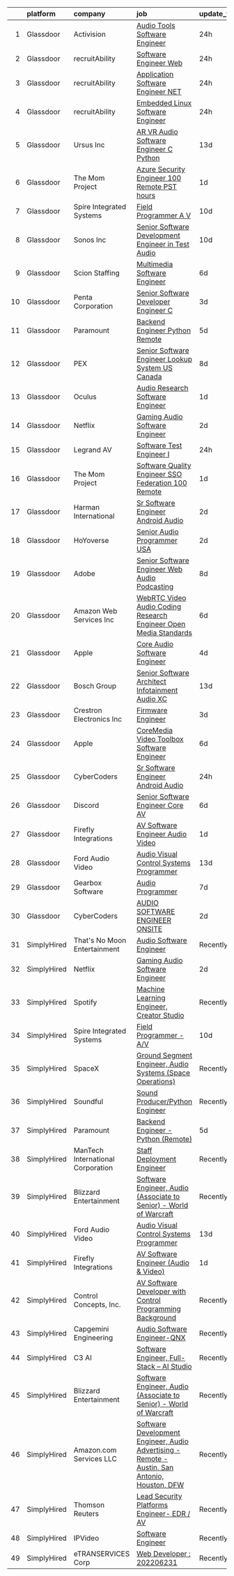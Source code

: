 

|    | platform    | company                           | job                                                                                                                                                                                                                                                                                                                                                                                                                                                                                                                                                                                                                                                                                                                                                                                                                                                                                                                                                                                                                                                                                                                                                                                                                                                                                                                                                                                                                                                                       | update_time   | location                       |
|---:|:------------|:----------------------------------|:--------------------------------------------------------------------------------------------------------------------------------------------------------------------------------------------------------------------------------------------------------------------------------------------------------------------------------------------------------------------------------------------------------------------------------------------------------------------------------------------------------------------------------------------------------------------------------------------------------------------------------------------------------------------------------------------------------------------------------------------------------------------------------------------------------------------------------------------------------------------------------------------------------------------------------------------------------------------------------------------------------------------------------------------------------------------------------------------------------------------------------------------------------------------------------------------------------------------------------------------------------------------------------------------------------------------------------------------------------------------------------------------------------------------------------------------------------------------------|:--------------|:-------------------------------|
|  1 | Glassdoor   | Activision                        | [Audio Tools Software Engineer](https://www.glassdoor.com/partner/jobListing.htm?pos=124&ao=1136043&s=58&guid=0000018224b191cd9fd3b5b468d2dbda&src=GD_JOB_AD&t=SR&vt=w&cs=1_7597fa50&cb=1658472993579&jobListingId=1008019692510&jrtk=3-0-1g8ib34gpkugr801-1g8ib34h9jiji800-a1f57cf7bca991d9-)                                                                                                                                                                                                                                                                                                                                                                                                                                                                                                                                                                                                                                                                                                                                                                                                                                                                                                                                                                                                                                                                                                                                                                            | 24h           | Woodland Hills, CA             |
|  2 | Glassdoor   | recruitAbility                    | [Software Engineer  Web](https://www.glassdoor.com/partner/jobListing.htm?pos=110&ao=1110586&s=58&guid=0000018224b191cd9fd3b5b468d2dbda&src=GD_JOB_AD&t=SR&vt=w&ea=1&cs=1_9442508f&cb=1658472993578&jobListingId=1008020435605&cpc=217C45A42544DB93&jrtk=3-0-1g8ib34gpkugr801-1g8ib34h9jiji800-10edf627a94d0978--6NYlbfkN0CGG9KWCDlpnNsyBDyIiP_Q0811kl3MMa1wmNp0I1WtkTaTZU1gJWaiKEGe9oYuZ3Awyd73M0p5kb8P3hsogPqSIs6Q9rqOBGSQP9VtQvwUWXQkWo-dw5aF62sTn8wTcwdEkG3DyYLs_PmXtcnptmI8W40_fApbBb3vksiYD4uPQajawHO9zVQtX0EDk2cCMpEIXzacAyxP1AHI4Emqwk6-5hEwewr5OjZoJxHy_c5seqn7mXyYebK6JuUI-q_uPW85PvVMF3IgazOlq7Sywb2r3xAmdWCj7VY10RPmobEaTjevqw7L09P2ZKISPk9PYm6xWSqnsooqfVapiR_AOD-Kbayx780CCO4eAjHvGT1iajD5mdyvf7aSVh61qs-HxDXYVVCmewYHxFIlZ7dBrfvHZPDYM4z0n-Ft2V09H7tRx8_7zNKOEvYnHAU8ewcMoTntjsv0ExU_clU10ZtZv943YA5YIB5Bj9fcLkF3EF7Tsd39qMGf6yhedTTi09XtCaPEu7DSxs4e1na-5wcBLYbt)                                                                                                                                                                                                                                                                                                                                                                                                                                                                                                                                                                                         | 24h           | Anaheim, CA                    |
|  3 | Glassdoor   | recruitAbility                    | [Application Software Engineer  NET](https://www.glassdoor.com/partner/jobListing.htm?pos=111&ao=1110586&s=58&guid=0000018224b191cd9fd3b5b468d2dbda&src=GD_JOB_AD&t=SR&vt=w&ea=1&cs=1_657916c2&cb=1658472993578&jobListingId=1008020435600&cpc=444700D72F2ECBCE&jrtk=3-0-1g8ib34gpkugr801-1g8ib34h9jiji800-c1eff0713d6f1688--6NYlbfkN0CGG9KWCDlpnNsyBDyIiP_Q0811kl3MMa1wmNp0I1WtkTaTZU1gJWaiKEGe9oYuZ3Awyd73M0p5kb9f7sfryK84srde9C4bh3lV69v9CbxSROArwVUmjlMbxgk-jdAIWIOtdMiE6i__Kvh52LiI-288kHIJR1jNFsFxi151KB4oocMqsAXQrz-DxWCKo24OK5lq1bc4tNWJQZ1f515Zzr5phN_pSGesaoJLUSSM5ozZOT9EVRJMSOnWjTTyxyanTdx8gwMhVlfIGC6LAUaMhLb7M5rGvfF5hCIHFvQ9hleD5YNiUUr0dJvXAr5pqhlPrWshxFqalDe3-XI9h6JCDWzFMHNKrSWRbjrOgfov7NIUCE_X5zu2icxVBl-lLDdh7Mw438X06Q_kTa8wkkq5SqFQqHalOl48V2T5pSgLwTTLPg1sX8kuCNOkL6FH_gDaWQ4_sOpKEqoipmrdk7-pujJEy7tnUEUNwrddY-nZN6tap3fEui3r5aBHJHXrHdM0hoKyunC76PlAlsJSPIDTPyGI)                                                                                                                                                                                                                                                                                                                                                                                                                                                                                                                                                                             | 24h           | Anaheim, CA                    |
|  4 | Glassdoor   | recruitAbility                    | [Embedded Linux Software Engineer](https://www.glassdoor.com/partner/jobListing.htm?pos=112&ao=1110586&s=58&guid=0000018224b191cd9fd3b5b468d2dbda&src=GD_JOB_AD&t=SR&vt=w&ea=1&cs=1_3cbca38f&cb=1658472993579&jobListingId=1008020435606&cpc=5EFBB0462F9C6B7A&jrtk=3-0-1g8ib34gpkugr801-1g8ib34h9jiji800-401bed348fe0ffda--6NYlbfkN0CGG9KWCDlpnNsyBDyIiP_Q0811kl3MMa1wmNp0I1WtkTaTZU1gJWaiKEGe9oYuZ3Awyd73M0p5kUBMxC4sYPn0k4aNvNF0GUrGIdat42RB4g8zHOblQZJu1zJjXWTGAnp7r02ZIXT_BRSOt450Rvn72cC0JWECigmWtHOc3_IL6Xdmy30yIybsyGdaK_n2ONkSaEDKRV5jO7v4HfHxTIrSkPGjKmfEza_iJkm3sZz1ZVkSuQn8mFqgpeWY8-Qo5KMN0vlk9kKULfR3k0NviXphvBOGsd8hFX084eBBN596yuwN3gzc8njyAEfec_icvSpjIDuaf53MD0mVEuGZ_zoZ0HpZpY2AvLKhQIkW6bjAMdsMRlqk2-qzFRCO8AW6Xmpw_WobQmbeur4Z5aQMxau7rUklKWv8GDgFgVrl3xuxVYid00MVv7Bonvs3nlY327C7YiwVu4_6Bi5jN1Mmjp6ukB1Ag32IThfs7wlZZG0aojqRUm-hEnUKvE0cCoxNQmrFn-BZrvV_pTckqqqgjCZl)                                                                                                                                                                                                                                                                                                                                                                                                                                                                                                                                                                               | 24h           | Anaheim, CA                    |
|  5 | Glassdoor   | Ursus  Inc                        | [AR VR Audio Software Engineer   C   Python](https://www.glassdoor.com/partner/jobListing.htm?pos=106&ao=1110586&s=58&guid=0000018224b191cd9fd3b5b468d2dbda&src=GD_JOB_AD&t=SR&vt=w&ea=1&cs=1_e3a9dd61&cb=1658472993578&jobListingId=1007993377891&cpc=4F748F1840550ABC&jrtk=3-0-1g8ib34gpkugr801-1g8ib34h9jiji800-aa3ce2fb02d8ce81--6NYlbfkN0CT8vBT9H5mqECx2dfLV_FONLPDKpIRssxVwtj05Tmm4rA5I0VNOPdM1oYsK66ov5oIrm6uNt0XDvpl2KYEwQICSaD5MLEKBZUJ16SpRSONk4KxDzLgWuNHc-mKZGUkO1IWuKva4frPteSuou09hRerYEP3Zpi81Lc8E9fKSHP7VIDxORxefithbZH9PCMwkDukGkVZREcWMM9hVPJ9fODmdt4RfzPiA7lnwPGjRh2I_k9VvPcZ9j8QIULubvdA6fo_5Nl_hcuOiz1TaPpLI9OQl0YoX_Ue4t-U8z3hCVWY2NboO7bSiJ273qSPoPBwZUJmjPPUGWEHR0nT0T575uWdTPPA7ZjrbbSxGbqVGjyCk1UhyvZhBi-l_V56YZSPh1fZG45zXJbY7DgqN2M7wRciRJWpi53Ck_8btodY9ZcvlXGH7Q_OCQQBwJhZBfpPhnSXGF9VLTinmqh36fa3vohhcIbOlHJ1HtCowJ9lowE06j7zeW1sCmfcp5Tr6OolOZrmXg20Jy-DtdcEliyMOSleHP2cpKJkBgMgRBmjkSv4chr07wqt-C-7QpDRbSeovU3AANfXt_34v3FS4OYI1rNZ-k9LD4mZZy7MUx9DEVWhNc1nH6HtdUQGF6hobG6rwVyVXbZIMgOAL3HPt_cA1FbVYotPgnwwU_0uu2wBYQjKqcvjQ44HZRdI_RhoCcvq6hJ75kRfoUGYFIIa800jjOriJ7Xq052hIcPq-g-x0wze4RxEq-AM3dl8RMohH3wrD78reqAtDhnNFHgoeTLcPPGp_zvu5Tz40o6IVov8IES2km09RdzMFlIU0rMf7jFkeqkmyOQQDlVGDtucn46ek9HmgYWCi0cd9P3PIoovjRVkdUU6RFDC9BIaqwAAxFgMMIrSnj2jsNp8jSHXsW4D4uQxedpRItOvrd3bkwMBS2Icd_yykwLrGmomR4ediQRZn5qRYnoEcIvGY-Y9ib6ArjrrRGPkqaAL6AfVTtK0uFg4U5Zk1TkW_R3J30aWL4JcCuM%3D)                                                       | 13d           | Redmond, WA                    |
|  6 | Glassdoor   | The Mom Project                   | [Azure Security Engineer  100  Remote  PST hours ](https://www.glassdoor.com/partner/jobListing.htm?pos=107&ao=1110586&s=58&guid=0000018224b191cd9fd3b5b468d2dbda&src=GD_JOB_AD&t=SR&vt=w&cs=1_0ddff710&cb=1658472993577&jobListingId=1008018551550&cpc=7F6F94E2229B3AB5&jrtk=3-0-1g8ib34gpkugr801-1g8ib34h9jiji800-dc1b835558c53ab4--6NYlbfkN0BDp_epf89aHDQhKpPegNJQ_ldQpEFZQsM9OcONMGxWx6pU56EKHF58QjVdAUvn2gWVmvAd_inPnavJ0bVsH-kOUhtfeaiiWnfEkkNGQnNDedJUM2yoGCcoy_fT76vHmBA4pusH6HeHidQSpJPEvFPERgE8T-oEVjc-JVNiEzXXG7cjIqstu1zSY68PunLaErYvkR5ZEc5YzdD8IAy8lwajSUUsMQz5aHhFb2Gapg0qz940I9fUMn4-sQyj1U988KEGUXXZwjUAOUfDPV26mLAIi6vXsqo998vsg0H_LHkFl9WtZfPlYU2-SXJeQHjkEKHiMOfzwtbsSTmgQ2R5MV5C_sA9y28TWMh2StSxW3y42OkL7Oob3GWqBnK8N3Gnxh_rgN4SH81Ek1DU5lr-ISxrLHkLhDqWI5O14U9OPBBIDRZxQspw8heCvbTKnbI88telPVdJp8cyYRjCEFVp2cl2xTAnaDzTBLev0d_LEU4U9njRo7-tKlAofhp92ORxPxf1gTrJ_ao7KLgfDQPSJb95ZXlwWDHmeM2anwtW0WPHeBzsHTMq8278DjYNnVDB578WWHuSpBoHAg%3D%3D)                                                                                                                                                                                                                                                                                                                                                                                                                                                                                                        | 1d            | Remote                         |
|  7 | Glassdoor   | Spire Integrated Systems          | [Field Programmer   A V](https://www.glassdoor.com/partner/jobListing.htm?pos=103&ao=1110586&s=58&guid=0000018224b191cd9fd3b5b468d2dbda&src=GD_JOB_AD&t=SR&vt=w&ea=1&cs=1_61430c31&cb=1658472993577&jobListingId=1007997639031&cpc=EA19F5B90D514204&jrtk=3-0-1g8ib34gpkugr801-1g8ib34h9jiji800-2397039f547f99e3--6NYlbfkN0CH4aig5Ztd-45FrZS1-WrZIx-owN4hI8D535o7deO_foMxi14zJY8Dl-iXBCi5-CM3w5g23qmJ-ktnjVnjuJBzx-cKeSf6eZw6woDE2hx1_Mnp2EQThVDPCgzoriW_Y-7NSX1ENEAuKAC6sQfhAm68rLxz6MK62uRJ3e5-n5roEiDcmNLtAaNDOdVKuc-mHKrgayRqJ4XGao8yiLE6wNarCJtfhghyLXHYfPKM41CxYBhZkmFbAd9g2gemcvtmwSBk2FhS1xpor1RElBU-Vc0uuAG0KjTQEHia9hRR7V0MdHwjlAZSiTxh6qeVDFDOEZdVsXJ7YydfnI6jZC3A6DFi4OmcgoQbohoYFNBxfNMRcUzQwpRQkunLd1KtTRJLrsnob0WffEmNd-XlUW8jX4qZYwLXVRr1lIyOWTvaWBYdtQmlFI_8QeVoJrUQu4rRC62_ATgvBiRK9Titgo105gqgVJ6-J7ylZUGycjzM__LA12qJ5tdkiyYFH3sluelMoo8%3D)                                                                                                                                                                                                                                                                                                                                                                                                                                                                                                                                                                                                           | 10d           | Troy, MI                       |
|  8 | Glassdoor   | Sonos  Inc                        | [Senior Software Development Engineer in Test  Audio](https://www.glassdoor.com/partner/jobListing.htm?pos=121&ao=1136043&s=58&guid=0000018224b191cd9fd3b5b468d2dbda&src=GD_JOB_AD&t=SR&vt=w&cs=1_2783dc1e&cb=1658472993579&jobListingId=1007998832395&jrtk=3-0-1g8ib34gpkugr801-1g8ib34h9jiji800-caf06fc64295be09-)                                                                                                                                                                                                                                                                                                                                                                                                                                                                                                                                                                                                                                                                                                                                                                                                                                                                                                                                                                                                                                                                                                                                                      | 10d           | Boston, MA                     |
|  9 | Glassdoor   | Scion Staffing                    | [Multimedia Software Engineer](https://www.glassdoor.com/partner/jobListing.htm?pos=104&ao=1110586&s=58&guid=0000018224b191cd9fd3b5b468d2dbda&src=GD_JOB_AD&t=SR&vt=w&ea=1&cs=1_3990db7c&cb=1658472993577&jobListingId=1008008577735&cpc=DE56C24FF6DEC286&jrtk=3-0-1g8ib34gpkugr801-1g8ib34h9jiji800-86843f5f6ef372c1--6NYlbfkN0AxNjU9wWOnkzYrjpAN9mGGJnqCtvXlnsxswceXA4p8arctmlbenC8IxdF6uPF1Mr83u4JysOfJ9jXAqcnIyixLc8sR0avTryqxqhsjIuS_un4kaGkiHc7oTRCi6_p0ngKXsuD1TtQf061AssfLmW1cSOet3uXlgmtmcBNsC50wWFHvEK6xQpPKDZqehYl8gM1Y3ECtOuT8dMctA46QxguIoSWVDm6N34xFfOnwZvo8IDm2DbTjNoG2vc6IK5IWKNKrZFftYsqVnYsrhKh8tJcF_fkARAVie-MXntep8jaq4C6_Ddt5ZdcEhAn8k2lTpyibT-fNma6wcKGU2o74N3UOfo11Glg1nRzYMHM4jl3ZiWK5YcXkxl_z4ajgJ_-oKlrgajAQNQtyKO_ajlCVmBag6J-niYPmPAtOHQtRWJPUyfVwrHdCtIqch-8DlEGPqzlIUF8M8zoorGY0WXKu0L_e2nJngm1_LItmPx4wwu7EveYhp84wFecugS2lpIRjfkrM7VdnxuSDWtdNLv60oYE4)                                                                                                                                                                                                                                                                                                                                                                                                                                                                                                                                                                                   | 6d            | Redmond, WA                    |
| 10 | Glassdoor   | Penta Corporation                 | [Senior Software Developer   Engineer   C  ](https://www.glassdoor.com/partner/jobListing.htm?pos=118&ao=1136043&s=58&guid=0000018224b191cd9fd3b5b468d2dbda&src=GD_JOB_AD&t=SR&vt=w&ea=1&cs=1_12b1c530&cb=1658472993579&jobListingId=1008012139422&jrtk=3-0-1g8ib34gpkugr801-1g8ib34h9jiji800-d2b6598b37c4349b-)                                                                                                                                                                                                                                                                                                                                                                                                                                                                                                                                                                                                                                                                                                                                                                                                                                                                                                                                                                                                                                                                                                                                                          | 3d            | New Orleans, LA                |
| 11 | Glassdoor   | Paramount                         | [Backend Engineer   Python  Remote ](https://www.glassdoor.com/partner/jobListing.htm?pos=120&ao=1136043&s=58&guid=0000018224b191cd9fd3b5b468d2dbda&src=GD_JOB_AD&t=SR&vt=w&cs=1_a11cf0bd&cb=1658472993579&jobListingId=1008009866952&jrtk=3-0-1g8ib34gpkugr801-1g8ib34h9jiji800-bc754100c4c9abf7-)                                                                                                                                                                                                                                                                                                                                                                                                                                                                                                                                                                                                                                                                                                                                                                                                                                                                                                                                                                                                                                                                                                                                                                       | 5d            | New York, NY                   |
| 12 | Glassdoor   | PEX                               | [Senior Software Engineer   Lookup System  US  Canada ](https://www.glassdoor.com/partner/jobListing.htm?pos=117&ao=1136043&s=58&guid=0000018224b191cd9fd3b5b468d2dbda&src=GD_JOB_AD&t=SR&vt=w&cs=1_ece2d47e&cb=1658472993579&jobListingId=1008002579764&jrtk=3-0-1g8ib34gpkugr801-1g8ib34h9jiji800-c509ac628109f22c-)                                                                                                                                                                                                                                                                                                                                                                                                                                                                                                                                                                                                                                                                                                                                                                                                                                                                                                                                                                                                                                                                                                                                                    | 8d            | Remote                         |
| 13 | Glassdoor   | Oculus                            | [Audio Research Software Engineer](https://www.glassdoor.com/partner/jobListing.htm?pos=119&ao=1136043&s=58&guid=0000018224b191cd9fd3b5b468d2dbda&src=GD_JOB_AD&t=SR&vt=w&cs=1_e05038b9&cb=1658472993579&jobListingId=1008017393220&jrtk=3-0-1g8ib34gpkugr801-1g8ib34h9jiji800-6725b1efade4b900-)                                                                                                                                                                                                                                                                                                                                                                                                                                                                                                                                                                                                                                                                                                                                                                                                                                                                                                                                                                                                                                                                                                                                                                         | 1d            | Seattle, WA                    |
| 14 | Glassdoor   | Netflix                           | [Gaming Audio Software Engineer](https://www.glassdoor.com/partner/jobListing.htm?pos=116&ao=1136043&s=58&guid=0000018224b191cd9fd3b5b468d2dbda&src=GD_JOB_AD&t=SR&vt=w&cs=1_daeb26e0&cb=1658472993579&jobListingId=1008015997451&jrtk=3-0-1g8ib34gpkugr801-1g8ib34h9jiji800-f56fa1ba437b8b5b-)                                                                                                                                                                                                                                                                                                                                                                                                                                                                                                                                                                                                                                                                                                                                                                                                                                                                                                                                                                                                                                                                                                                                                                           | 2d            | Remote                         |
| 15 | Glassdoor   | Legrand AV                        | [Software Test Engineer I](https://www.glassdoor.com/partner/jobListing.htm?pos=126&ao=1136043&s=58&guid=0000018224b191cd9fd3b5b468d2dbda&src=GD_JOB_AD&t=SR&vt=w&cs=1_714ea1a2&cb=1658472993579&jobListingId=1008020063938&jrtk=3-0-1g8ib34gpkugr801-1g8ib34h9jiji800-0d8343df0ec0aa3a-)                                                                                                                                                                                                                                                                                                                                                                                                                                                                                                                                                                                                                                                                                                                                                                                                                                                                                                                                                                                                                                                                                                                                                                                 | 24h           | United States                  |
| 16 | Glassdoor   | The Mom Project                   | [Software Quality Engineer   SSO Federation  100  Remote ](https://www.glassdoor.com/partner/jobListing.htm?pos=105&ao=1110586&s=58&guid=0000018224b191cd9fd3b5b468d2dbda&src=GD_JOB_AD&t=SR&vt=w&cs=1_851e3e79&cb=1658472993577&jobListingId=1008018551507&cpc=A65DF3A704A48F9B&jrtk=3-0-1g8ib34gpkugr801-1g8ib34h9jiji800-3e1a87dcc98443d2--6NYlbfkN0BDp_epf89aHDQhKpPegNJQ_ldQpEFZQsM9OcONMGxWx6pU56EKHF58QjVdAUvn2gWVmvAd_inPnR9euSddigS-rwhZy0h3k1uwNYB1ePWSzOShO60VWM08rFIE3U4lP4vnIxQ6nlFF69Y-VIcQZh3d3xw-DgyD_6ZfJMlInQX44cLSPcIBwGQpusW9O-DhVIqqy2bQiBgk34E93T7NmzZagMN8GS_oCDHUYsnSLYad3joxMqH69zMWtI_22rD1incGGiaMhnmAEZlq_bIlHHBBNUrKEcADsr-YS8xTWtJgYDsAWfIyZtd_bP00DTFR1F2P2eqBQLRsqOpcGuCr_0VR-GMoGwtDbOX7MrTf1IOHWOnsUFSkpV8dJ-yOSydWCOEdbIMCExSXvJI2Dht8k6m1MMF7B7H5CxaEXwsZYxO0ZZguoR7eL6iZ9VPZryFEpeDuw8NSnDF5tGi6q7TVLVe_f18b45ZXjCPYAGc0K10d1kiMklXD6PjGwA5a-G54OcZ0DWDl7unjXLny7OTF6OkS5sDbM4MQu1ZExT4AoKWuzPwV0YBQtr51cddSj2MVsQZzLoRhdprrdg%3D%3D)                                                                                                                                                                                                                                                                                                                                                                                                                                                                                                | 1d            | Remote                         |
| 17 | Glassdoor   | Harman International              | [Sr  Software Engineer  Android Audio ](https://www.glassdoor.com/partner/jobListing.htm?pos=129&ao=1136043&s=58&guid=0000018224b191cd9fd3b5b468d2dbda&src=GD_JOB_AD&t=SR&vt=w&cs=1_5215ee3f&cb=1658472993579&jobListingId=1008016013396&jrtk=3-0-1g8ib34gpkugr801-1g8ib34h9jiji800-180c0717cd7b2964-)                                                                                                                                                                                                                                                                                                                                                                                                                                                                                                                                                                                                                                                                                                                                                                                                                                                                                                                                                                                                                                                                                                                                                                    | 2d            | Novi, MI                       |
| 18 | Glassdoor   | HoYoverse                         | [Senior Audio Programmer  USA ](https://www.glassdoor.com/partner/jobListing.htm?pos=128&ao=1136043&s=58&guid=0000018224b191cd9fd3b5b468d2dbda&src=GD_JOB_AD&t=SR&vt=w&ea=1&cs=1_da77c3a0&cb=1658472993579&jobListingId=1008016127424&jrtk=3-0-1g8ib34gpkugr801-1g8ib34h9jiji800-99985eedadb6c43c-)                                                                                                                                                                                                                                                                                                                                                                                                                                                                                                                                                                                                                                                                                                                                                                                                                                                                                                                                                                                                                                                                                                                                                                       | 2d            | Los Angeles, CA                |
| 19 | Glassdoor   | Adobe                             | [Senior Software Engineer  Web   Audio   Podcasting ](https://www.glassdoor.com/partner/jobListing.htm?pos=125&ao=1136043&s=58&guid=0000018224b191cd9fd3b5b468d2dbda&src=GD_JOB_AD&t=SR&vt=w&cs=1_62dc45eb&cb=1658472993579&jobListingId=1008002518254&jrtk=3-0-1g8ib34gpkugr801-1g8ib34h9jiji800-64add86b6b132821-)                                                                                                                                                                                                                                                                                                                                                                                                                                                                                                                                                                                                                                                                                                                                                                                                                                                                                                                                                                                                                                                                                                                                                      | 8d            | New York, NY                   |
| 20 | Glassdoor   | Amazon Web Services  Inc          | [WebRTC   Video Audio Coding Research Engineer  Open Media Standards](https://www.glassdoor.com/partner/jobListing.htm?pos=130&ao=1136043&s=58&guid=0000018224b191cd9fd3b5b468d2dbda&src=GD_JOB_AD&t=SR&vt=w&cs=1_75075909&cb=1658472993579&jobListingId=1008008707219&jrtk=3-0-1g8ib34gpkugr801-1g8ib34h9jiji800-9c2a35bc84563ab9-)                                                                                                                                                                                                                                                                                                                                                                                                                                                                                                                                                                                                                                                                                                                                                                                                                                                                                                                                                                                                                                                                                                                                      | 6d            | East Palo Alto, CA             |
| 21 | Glassdoor   | Apple                             | [Core Audio Software Engineer](https://www.glassdoor.com/partner/jobListing.htm?pos=109&ao=1110586&s=58&guid=0000018224b191cd9fd3b5b468d2dbda&src=GD_JOB_AD&t=SR&vt=w&cs=1_9deabb27&cb=1658472993578&jobListingId=1008010117633&cpc=3BA4CE39D5B5DEF5&jrtk=3-0-1g8ib34gpkugr801-1g8ib34h9jiji800-ced040b886f772b0--6NYlbfkN0BvKrLyj5gPmtZO9T8euul8TCxuuKNOtzRJOomxnwSEodTz2Bc-sPZl29JElYHfcoSRKsq68AVNiDcyVnK-LGYxcX0LBFdzR0aUDa4ZGNmWzNY0pY1aoSXDuA4k22fhhx50WxVe1GGX0knDpSWmYrI8apzLOaDvcxRqhxcxlaAWaRmM3nZOr2tc29sHymACerpmoKuEOyVCO1iUmgPauyBNuxxMxnLFM363_1p0PVNJXZv1tEFZa3iIJU1TlGZicT4gkKIKCbBg9EJdlvqi3axU4mXhHXqiiiWCwaj7WpUXZgVH8XexGoThAcf6jFFFqzQCuD_FMflaUOc9FK7jZ6PMP8DVbfwNXdh5AAOdD2lPgqmGOGSPMsF7jlDXcLr3ZbX7IjxdctI2JQHns4ykCtbZtZgXev6L6Y44L25lnAdpf4mwRovrim_s9KmYM6vt_MUXtIORkUhXZPYi6FexxRSI10gzmaiex0fX33s6LoPqnsQ8x4P-JueCEG0kY_jbJoKfNFrr2lnBqwSGLs3Y-WKWGeS5CAoN8ZsdIj1fTzoyW6RYlSV6sTBYdm5Ztww58FXKvyCFn_eSSaVPLK5z_NOirVTTIQ0XPtogk3poexVWg1vur-2_KA1f_5A5ASv8KHjIOTsCm1fEtoyD8H-aqfJkJ2av45KXCzlPs73X3jadYlBhOhNPSICjBIe1W7MZDsCQUbbHsjE6UcojsSk9Lg1venn3L69fWwx8-6_W8XPQ0fSxbNIUu2-WmwI2aPzyxHUvtxIarxWFByGuScehjEyzfedmhoQLLLOdE4aqNuuy-UDsggUhz3vCH1TUW2zw1kir7hOoEFlbyWjzJFdBtbrXjQo8CatEgZiwi5GIoGBsvCfpkM6GuAjTcvd9hbZO_Kc9zsLGt4mWdDp2MRohYn_WtfvexXu6IlZSYvNVqeXA9MzJbAgD60aXMBxyDgh-cBWLYaQoX17DAA%3D%3D)                                                                                                                            | 4d            | Culver City, CA                |
| 22 | Glassdoor   | Bosch Group                       | [Senior Software Architect   Infotainment Audio   XC](https://www.glassdoor.com/partner/jobListing.htm?pos=115&ao=1110586&s=58&guid=0000018224b191cd9fd3b5b468d2dbda&src=GD_JOB_AD&t=SR&vt=w&cs=1_23741115&cb=1658472993578&jobListingId=1007993990765&cpc=2CAED5C921A5F994&jrtk=3-0-1g8ib34gpkugr801-1g8ib34h9jiji800-97c4a49673345f65--6NYlbfkN0C6GWNaujYxALY5cE2_tEHrxFJ_nxpjx3wh1ke1yD6QSF_gWAnu0BYVTdBq5zeqwu_8DmFWRnjnvDhdNu-cJxR5N4E-bjSweJk9l9eYPftDHB3hXsAqXT5jCLzUQFc5uuBbTNam9R7FrKuErp9LNIP5p5pBorowlr8Y7Tr0ILl5Q39Xqd6gCnAdG-b8DDORodcZ32vIoBo2q6qnWU0ms3Br70HlKcUDLfjWZmiqSXUJu-pvuALCmV7s68_3zmfAgj1hTX4vqo8W1Vswht_ixhyheCGOUruVAiXHq890ZdD_x05r_f57hkNCGozWYvQXGaIbsBaJRfZm1EGL_97x6nRfYEELtjrWzpUMrnYbmj079HOh2Mn0hu0inF3kiQZYV8EIqrJn-WA3NVZsFURpygPPq7n0e639AbciBpGRRy79i1e0ocwz7HqJmrJsNyIuDvS8WF3wimw114czcnxcUryX-5qPKhpFZRMLrZhsrhOKm_LgWSDMmfczGtdylSRRq4PEQETb8c48fqeKbl301lcg7Zc3QgrRGcraEELoG_drhh7ujDyDOxdq76CzNz9p-cL4Ms1TlhWv5F40l2ugSp0pxKvmUlJjcNkQZlJeCVPCxlnsWPljMQuVn2fYUAwEQs4iyfE4jrDTnPBcfK89zEXXJ6kq7MQAtbb96UBZzyfpe6O7N5FNg_CivnpVm_w8_odjKHOTTfE2pIvdVuJJV3JaoyjHEaaoguXaPhu4j_e2dSvAuPA8c5iAyTzWHcu9m22sEje8A_PdeZXpvVCWe5GKAEENUExai0W_O5z4OKawFypkecZ3632zxN6e7hhMrGufkCNCqK_DhNOFeTUgtO6OlEBRL4AGky3Y35pnYdZHIkiQLE_98V4iBmyPuorSxK8-6-JaJO74yTjwexXB8kjiGpVihCxtudy486GJOQrjiQJaWXnjVL_TEydRkCEb1GttJzZ-lXgB0O4fSa7fOOC3pIc144s8paoM7XX_kNIX8fpm2lJlYg29esd59M3nHg0UE-hZiR5L6iPsqwM0OmKzrIrfkuYc30PhPsAQm_Yq0PNeo8uHJFUx) | 13d           | Plymouth, MI                   |
| 23 | Glassdoor   | Crestron Electronics Inc          | [Firmware Engineer](https://www.glassdoor.com/partner/jobListing.htm?pos=127&ao=1136043&s=58&guid=0000018224b191cd9fd3b5b468d2dbda&src=GD_JOB_AD&t=SR&vt=w&cs=1_75ea3242&cb=1658472993579&jobListingId=1008013100826&jrtk=3-0-1g8ib34gpkugr801-1g8ib34h9jiji800-a7e468b43761b07b-)                                                                                                                                                                                                                                                                                                                                                                                                                                                                                                                                                                                                                                                                                                                                                                                                                                                                                                                                                                                                                                                                                                                                                                                        | 3d            | Rockleigh, NJ                  |
| 24 | Glassdoor   | Apple                             | [CoreMedia Video Toolbox Software Engineer](https://www.glassdoor.com/partner/jobListing.htm?pos=108&ao=1110586&s=58&guid=0000018224b191cd9fd3b5b468d2dbda&src=GD_JOB_AD&t=SR&vt=w&cs=1_381a4958&cb=1658472993577&jobListingId=1008009138645&cpc=C4A69CCDBB3B9599&jrtk=3-0-1g8ib34gpkugr801-1g8ib34h9jiji800-1f9cfe7e86b5b2a0--6NYlbfkN0BvKrLyj5gPmtZO9T8euul8TCxuuKNOtzRJOomxnwSEodTz2Bc-sPZlC5mDe-NOaJhD_Bkt0MftzV6HNkf3iH5C-gDV5Z6RmFNLmPBZAnWt4LqG2FsQJus6ufqmPnE6A0izbS0UuNxE5wCPoBM2bGBI9Kq0K8JSkf-6Pb_JmDENLmsoLiANHu70oqYeZmPBqP-Z5LuP2VzT21XTPQjSfIaX7VsNtOgNfllPNLYC_wyBOPKSntFxgrd1xIXXCDwHTI1hiCP8UoZsZtvcc7mp898JSujMmcHW0PnU4yzZzTRuckU4aCB33mW0kMh0TsaERChnqGnFwAO-UrKPJDux0k7x5ZpaxDmB7uTl0aUz9MNIdf_z3WH3J3wp61E82c5EWJJTVUdZXywRMrdypwNEfltU5X7jsnAmcxMTlJ3nfo1_5MU0mGtArqO7N34M8XVDoFFB_REOmI3h5XECUHhAR5YoFCNd2yayzkj170gZoUaE0FjB82ZeTUQY0gL-Mt9Nbpgf8SbUQ4NV15jK1hupMF1jW2VlOnPYf4o_kiwrFNmYbE9_HACcjdqHAOGyvvrW3iyrGG9KVLmgZySFf8v2JuMulMpk_AdhQKLOMgzYZNfDIqD2bo4T2F83C-91e2fY0MjKI-pEu1OnBsMr0tq0t-CbdXwVMHk10pNkrGABwC2WEbF0gYANe3Xfqq5Qd3SVxIIi_5l-7VHgm6KgG0toMhdIVVSHJC015sWwRZ4oiedb1ZxcC6H8601UMx5qZkoHC8DgUXnApJgybPM-9yn45AGHuga8OQqnM6jerC0Skb-gL1uGP3T7a87-gDWJylPMPKG1IfE7-SIgRgIhkNCxpf7npJU_FHiVGuKZ2irUY2wNcLuqzHWeQipN9Q74eOl31mof5mcQIDwQlnWuuhnYooTDsXi-sq_BlV9N-pmgb7KAL1lGy-W_UXY3ycZgMqHkGATI0Bq9TrJq3yzljp4ndNnKuccQXC3wLZU%3D)                                                                                             | 6d            | San Diego, CA                  |
| 25 | Glassdoor   | CyberCoders                       | [Sr  Software Engineer   Android Audio](https://www.glassdoor.com/partner/jobListing.htm?pos=114&ao=1110586&s=58&guid=0000018224b191cd9fd3b5b468d2dbda&src=GD_JOB_AD&t=SR&vt=w&ea=1&cs=1_62b5c4c8&cb=1658472993579&jobListingId=1008020841991&cpc=47CFDC01B3F81FAC&jrtk=3-0-1g8ib34gpkugr801-1g8ib34h9jiji800-1b9fbf3d2a596552--6NYlbfkN0CpFJQzrgRR8WqXWK1qKKEqALWJw739KlKqr2H-MSI4eoBlI4EFrmor2FYZMP3muM2vSDmKt-3o5sMor_8tmcBWPAuDmlVAyPgRLvTw_Q14t68KF1Mbsd9HzSp9NEaobDeQ6kIVyEU342HSpfexz1QI0_YeaxdxB4OXZssnde4yzL0MG8j0EncHFI0eEO6MjPfLYZuDJuJjt2pZKpGlyrKhZ5BCGJ5T3NMOfYqEC0O-e5fQU_qyDOSOMhmAZ48wCbQKRyfR8ne8acQADnmL5J7mbZC5geaqvywaEjtHKkv2YnLjav9EvCFDK1AcbDslQO8HbwShyXqEcKbD_wKICoaMSlRWer99GZuUdDJDDu-wwrvAFv9Gw2XfxFIDBdPOHxCx535vgQEC2CD_DVHZrTQ5mfVrWF2gFoHGu0qVL4gn8A311euNqy6TCpq3gb8AlwiPrYgnf9lvLDVO8lKSS3BDFOm-LRVfDVteVwAKV96hf4da8rM5Uur4WTdNdRV696jbm8vSh6_V0jaBG70TRMk7tes5oVboXPfzgooKqy_Cw1kkq_UWmkh_BeocxQDZO8QWDDjq_E-T9VxAW9Sy-JJ_rICKfr8oqdwBdRXbRiYmGakkbQrpLNe9dk4DoQWtIAaCrnMJDBseLHNAHi8AAxyB5p9Z0wf2nsgzEgQ01j8mZFLOT77thJdZPvK6sgUorjOQt6aGT7IfRWIGdIccQPYtrZoeBXr_pDFvNliIYoHyYlWokh1yTBTmWYPLWcNol1oiuceF_-ffBzjE8YDPQDnBUbjddcDlq-10myycIGFG1c1eAg1s3gisKHZsPEQFz4w-4Tm1WfyECusGyp-5NlKeDCTwW1jlYuP9TPQfuvmnd5W2qwjfOTVknBFyir1bV1CiQ3AP5D6tyoUQ3F6GWzQoKaaBFBm_ikl4_pHtcxrvYlfWSVvAu-SoCfRoIh4AW8SrEgzmCo38KNFSZ6m4K-5mde_NlJtGn7yyk4-eg5rSL7pYpDhTxjdO)                                                                          | 24h           | Encinitas, CA                  |
| 26 | Glassdoor   | Discord                           | [Senior Software Engineer  Core AV](https://www.glassdoor.com/partner/jobListing.htm?pos=123&ao=1136043&s=58&guid=0000018224b191cd9fd3b5b468d2dbda&src=GD_JOB_AD&t=SR&vt=w&cs=1_7991cb18&cb=1658472993579&jobListingId=1008008919964&jrtk=3-0-1g8ib34gpkugr801-1g8ib34h9jiji800-6663af86e7a690b2-)                                                                                                                                                                                                                                                                                                                                                                                                                                                                                                                                                                                                                                                                                                                                                                                                                                                                                                                                                                                                                                                                                                                                                                        | 6d            | San Francisco, CA              |
| 27 | Glassdoor   | Firefly Integrations              | [AV Software Engineer  Audio   Video ](https://www.glassdoor.com/partner/jobListing.htm?pos=101&ao=1110586&s=58&guid=0000018224b191cd9fd3b5b468d2dbda&src=GD_JOB_AD&t=SR&vt=w&ea=1&cs=1_04850551&cb=1658472993577&jobListingId=1008016810687&cpc=1FF74F442D7FC309&jrtk=3-0-1g8ib34gpkugr801-1g8ib34h9jiji800-ede825354504ebea--6NYlbfkN0CJTHzbIAHSyXxiHmYK_TnQchCbzo3OrK2GLYjXk8bP1_eUBT7URC43d18oEHegYHL6LbXjiln6EQQhTRWsdOCMxpTXOOIJd-ft-zYjyaBTKfiqz6OafoxtmKDMYFh1B38HLHoVwoYXE1SZXhsSytJsWu0ZE3lBwF7-k3HlclxlX7e6qCLCO6Frt7NfenvtFhC5Hl0Zci6emLnOd-Of_9Ge0ZLCRrmxRT_QP77GyWcAiJjBDivFkHb2UOkirj9vJf41CBttbu52XHzAdj__y_r0FmgfMvVc1Oxsju7XUm1ljigvupGacnE-h4OjgFgblP8Q4zf7iQWyB9eSdZMvUmgOM69UQahezF4SeRC4BXQniBBebFptM24sxf4XFkHjFSlLe67wIvJ_173GdTaEjKqU312N4Cd1VXgTR6JC3mUaj3kdvL0OlB_c4rHIMFQPS_zNDKVXocYz8Gb3WhzF1PgTLZTlIkcynGe-4ADIcjRnqkuy6UGvwuNJ_SooovGmwYCnIXeKWROmGQ%3D%3D)                                                                                                                                                                                                                                                                                                                                                                                                                                                                                                                                                                               | 1d            | Middlebury, IN                 |
| 28 | Glassdoor   | Ford Audio Video                  | [Audio Visual Control Systems Programmer](https://www.glassdoor.com/partner/jobListing.htm?pos=102&ao=1110586&s=58&guid=0000018224b191cd9fd3b5b468d2dbda&src=GD_JOB_AD&t=SR&vt=w&ea=1&cs=1_1aafa55e&cb=1658472993577&jobListingId=1007993162708&cpc=7914D502DECE078E&jrtk=3-0-1g8ib34gpkugr801-1g8ib34h9jiji800-20245d2979b48a06--6NYlbfkN0D5Qh5ztHRJazBopTDU4c15ovZ4yuEHLDrRszDAd4mXZfEM9UhCL-UOGfuzT-KuljKj9RNDGNuBhRa6d82LpNU1VzpbcWTTU6YJZFjTDQ9Eddlz4_DqJlcPeYvdhgM63RKgawLPb-7sgBDrZ8cUcPhWidnhox_dBQjB3a-2FCIdXHLRhICsi-eOhJIvRKQi_-03WOOLjFbXMhdNoYSRvYpsRKqh_oXNtobFHrwM8EogG-SYVK_UGa3-f9nEky1hpXCGaixAbcQpesO6YyK531hScDcBA7z9srSxwfOPz7ouo4W4McK-GWyKshWZKRgvhFdgzRWBBui6QMRKzcBtK90g1CN8en-1Z9nTw-JIMiijVX-gY9TYAY_TyVkCRI9cJ7WzSRaQSyeRxjqpCT3uiyp5_qQkhHxxsZnfxEcuoBBDSEPibEIu8a3N78Pcn_21qnhWZwf4Ig4vhvT3kGPbvUQOzEiqXGR-glDX-F2R38X0HeLcJP3deowdTS80BuWKDtaK498vl_Wxtjxi-OUuzvCl93qECGWN9L0%3D)                                                                                                                                                                                                                                                                                                                                                                                                                                                                                                                                                          | 13d           | Austin, TX                     |
| 29 | Glassdoor   | Gearbox Software                  | [Audio Programmer](https://www.glassdoor.com/partner/jobListing.htm?pos=122&ao=1136043&s=58&guid=0000018224b191cd9fd3b5b468d2dbda&src=GD_JOB_AD&t=SR&vt=w&ea=1&cs=1_7b3fc531&cb=1658472993579&jobListingId=1008004819041&jrtk=3-0-1g8ib34gpkugr801-1g8ib34h9jiji800-0db689fb5b7447f5-)                                                                                                                                                                                                                                                                                                                                                                                                                                                                                                                                                                                                                                                                                                                                                                                                                                                                                                                                                                                                                                                                                                                                                                                    | 7d            | Frisco, TX                     |
| 30 | Glassdoor   | CyberCoders                       | [AUDIO SOFTWARE ENGINEER   ONSITE](https://www.glassdoor.com/partner/jobListing.htm?pos=113&ao=1110586&s=58&guid=0000018224b191cd9fd3b5b468d2dbda&src=GD_JOB_AD&t=SR&vt=w&ea=1&cs=1_a2f10395&cb=1658472993579&jobListingId=1008015069001&cpc=F4EED0218A761C36&jrtk=3-0-1g8ib34gpkugr801-1g8ib34h9jiji800-b5dd743f4d5b0fa5--6NYlbfkN0CpFJQzrgRR8WqXWK1qKKEqALWJw739KlKqr2H-MSI4eoBlI4EFrmor2FYZMP3muM3y1yHAFzlwAQzxB7WpwvZ7_vLChR7nTQ60dK_FVuafqhg0Lka3le0QJt4KobB1RShSFlXZlEiR5YKNKykjeGbYkKp5B_nbMLXMalujG3yku249xkhoI87kSejWlFM9FtyChqW7fHpGevvMVKSEWHIrdK3QZ9GV1_q4IAwVHuBK0OnvdydemkC5yuNja0cV5Exff7x6ukkqE5uyxxIMUwvkGN8sTP7AlCEc-1-Fp19ggf7j32bzDdd1794b0Txr7S1FWOirerfLC8yaPiHgo9s-bBBEteMnHo7o3DIo3S3WiV9pkwsCRywtlAeaKNQgPNZ7kZrqrtlYUFpJvgjpVl_kLoLOGLVBchvYgtrs_ByIeN3D4CnDpFBLs-PDQeVACi0qhD-1FloxRGY38O9_nDf0NgwxCCvrh8D3Ao3g7-5Fces98lyfb_ynpm0UUY7mjyPwTcZOPIyqIWpyfKidXay2mipy1AQrYWhucthMirRBTQz9gfU4k9hLqW9YCHr8auov1vx3vJLkT_J2b84FT4KfXrX3QnJHb6pM9xe9usjPE7fXy6CgidMk91jo3TZUYl_Wu1losiF2FB5Y8e34PuirodL5limMEloOKEj9dUWb8GvrEXTZtsVI76H_yhJo56kGfONWMgRoZ7sS3GDXXjcaNrNZeD2-ss9X-yZ2DxAv1SM1inSTFPDDgJJKWBwsfg7916zcsdyVVGgm0-NtMgUXvHbXF5kflUiE1aIg4Barr5CFdYX02aVmmXLamDxVzBjXYbP00wlwaIwRCEujxkTOb8fNrf3RM9MCuuSda6Asg3QskS7TERYLckBovCPCsRUVVtdssLJ38u6o2c6gCTSnBQF11i2YXlQ5t13rvIc1GghsWT_WKbZB9Yh_tcfveUH8jq7Cj6Qx6c-8gTm8xVVUg2upxgJa9zaYRn6yWx_zXA%3D%3D)                                                                                   | 2d            | San Jose, CA                   |
| 31 | SimplyHired | That's No Moon Entertainment      | [Audio Software Engineer](https://www.simplyhired.com/job/PeHcY4nu4_AAV4ySAye_gbuB1HVyHY1ueTMtae_8GhH791BRHgMABQ?q=sound+developer)                                                                                                                                                                                                                                                                                                                                                                                                                                                                                                                                                                                                                                                                                                                                                                                                                                                                                                                                                                                                                                                                                                                                                                                                                                                                                                                                       | Recently      | Los Angeles, CA                |
| 32 | SimplyHired | Netflix                           | [Gaming Audio Software Engineer](https://www.simplyhired.com/job/ELEu16njbw4eoM7hZqdqom0db5Eja9t4pkcqX1CQallZHl4yUsY02g?q=sound+developer)                                                                                                                                                                                                                                                                                                                                                                                                                                                                                                                                                                                                                                                                                                                                                                                                                                                                                                                                                                                                                                                                                                                                                                                                                                                                                                                                | 2d            | Remote                         |
| 33 | SimplyHired | Spotify                           | [Machine Learning Engineer, Creator Studio](https://www.simplyhired.com/job/bnNu0vH-gWzF7ZFA5MauF5HRIsdYKtxYS3Nir7I-kqV0Thsa5RU5LA?q=sound+developer)                                                                                                                                                                                                                                                                                                                                                                                                                                                                                                                                                                                                                                                                                                                                                                                                                                                                                                                                                                                                                                                                                                                                                                                                                                                                                                                     | Recently      | New York, NY                   |
| 34 | SimplyHired | Spire Integrated Systems          | [Field Programmer - A/V](https://www.simplyhired.com/job/YpXiIqhvPQrEkz1ixQSVqF-TYtRjC-1UTDn8qKPdKcdE_yxcDWBb6A?q=sound+developer)                                                                                                                                                                                                                                                                                                                                                                                                                                                                                                                                                                                                                                                                                                                                                                                                                                                                                                                                                                                                                                                                                                                                                                                                                                                                                                                                        | 10d           | Troy, MI                       |
| 35 | SimplyHired | SpaceX                            | [Ground Segment Engineer, Audio Systems (Space Operations)](https://www.simplyhired.com/job/__Y6qElV8H-v2CBYirJlvZccc1zdaJlZ8zp5iysKn5IB9GUumXchtQ?q=sound+developer)                                                                                                                                                                                                                                                                                                                                                                                                                                                                                                                                                                                                                                                                                                                                                                                                                                                                                                                                                                                                                                                                                                                                                                                                                                                                                                     | Recently      | Hawthorne, CA                  |
| 36 | SimplyHired | Soundful                          | [Sound Producer/Python Engineer](https://www.simplyhired.com/job/fKwTfqRWVzhZJJT6yoybTUB5_pL76wxlddnu6kqy2_naoU7JVaHVBQ?q=sound+developer)                                                                                                                                                                                                                                                                                                                                                                                                                                                                                                                                                                                                                                                                                                                                                                                                                                                                                                                                                                                                                                                                                                                                                                                                                                                                                                                                | Recently      | Remote                         |
| 37 | SimplyHired | Paramount                         | [Backend Engineer - Python (Remote)](https://www.simplyhired.com/job/ugbAAEzmxspzmrEKt0nrfrZ_oXVe96FrYXHW4lH6jjYpnC_94ScnVw?q=sound+developer)                                                                                                                                                                                                                                                                                                                                                                                                                                                                                                                                                                                                                                                                                                                                                                                                                                                                                                                                                                                                                                                                                                                                                                                                                                                                                                                            | 5d            | New York, NY                   |
| 38 | SimplyHired | ManTech International Corporation | [Staff Deployment Engineer](https://www.simplyhired.com/job/yPDQ9_tPGp_8aufyeI2VJy4oOgwa1eZMATiJXNsYgtEmMWFMC5VaPQ?q=sound+developer)                                                                                                                                                                                                                                                                                                                                                                                                                                                                                                                                                                                                                                                                                                                                                                                                                                                                                                                                                                                                                                                                                                                                                                                                                                                                                                                                     | Recently      | Patuxent River, MD             |
| 39 | SimplyHired | Blizzard Entertainment            | [Software Engineer, Audio (Associate to Senior) - World of Warcraft](https://www.simplyhired.com/job/odcnVPcL4QPACt7wzLJ3Ryp4adGbC-M3fWQGlTNGX7GyvAyEnceQ8w?q=sound+developer)                                                                                                                                                                                                                                                                                                                                                                                                                                                                                                                                                                                                                                                                                                                                                                                                                                                                                                                                                                                                                                                                                                                                                                                                                                                                                            | Recently      | Irvine, CA                     |
| 40 | SimplyHired | Ford Audio Video                  | [Audio Visual Control Systems Programmer](https://www.simplyhired.com/job/beBM79EcL4JSJaoVGYmj8Oyab9yEzTEUojLBMdcH_Ysm-mlfIoStiw?q=sound+developer)                                                                                                                                                                                                                                                                                                                                                                                                                                                                                                                                                                                                                                                                                                                                                                                                                                                                                                                                                                                                                                                                                                                                                                                                                                                                                                                       | 13d           | Austin, TX                     |
| 41 | SimplyHired | Firefly Integrations              | [AV Software Engineer (Audio & Video)](https://www.simplyhired.com/job/H21sGvOcfz9_B2NPPZzRFe3MlXiiyOeETTTJKoxPpVDVydl3IWmP_Q?q=sound+developer)                                                                                                                                                                                                                                                                                                                                                                                                                                                                                                                                                                                                                                                                                                                                                                                                                                                                                                                                                                                                                                                                                                                                                                                                                                                                                                                          | 1d            | Middlebury, IN                 |
| 42 | SimplyHired | Control Concepts, Inc.            | [AV Software Developer with Control Programming Background](https://www.simplyhired.com/job/zf3YnnJDNiC6b0ESIfX1wb6GR5YzneQS6hftmUv4-Y_toUSDhN2jMQ?q=sound+developer)                                                                                                                                                                                                                                                                                                                                                                                                                                                                                                                                                                                                                                                                                                                                                                                                                                                                                                                                                                                                                                                                                                                                                                                                                                                                                                     | Recently      | Fairfield, NJ                  |
| 43 | SimplyHired | Capgemini Engineering             | [Audio Software Engineer-QNX](https://www.simplyhired.com/job/PukCn5c0YkczLS9XEUe4tc5PCt4zU0TPuQdkBzKm3vRCDZIU_1rfkQ?q=sound+developer)                                                                                                                                                                                                                                                                                                                                                                                                                                                                                                                                                                                                                                                                                                                                                                                                                                                                                                                                                                                                                                                                                                                                                                                                                                                                                                                                   | Recently      | Remote                         |
| 44 | SimplyHired | C3 AI                             | [Software Engineer, Full-Stack – AI Studio](https://www.simplyhired.com/job/w7odw9CW6-rAmc3SKnqDraVx_S3e7H2b_nRzXhSlA9-otNeYfFDpSA?q=sound+developer)                                                                                                                                                                                                                                                                                                                                                                                                                                                                                                                                                                                                                                                                                                                                                                                                                                                                                                                                                                                                                                                                                                                                                                                                                                                                                                                     | Recently      | Redwood City, CA               |
| 45 | SimplyHired | Blizzard Entertainment            | [Software Engineer, Audio (Associate to Senior) - World of Warcraft](https://www.simplyhired.com/job/odcnVPcL4QPACt7wzLJ3Ryp4adGbC-M3fWQGlTNGX7GyvAyEnceQ8w?q=sound+developer)                                                                                                                                                                                                                                                                                                                                                                                                                                                                                                                                                                                                                                                                                                                                                                                                                                                                                                                                                                                                                                                                                                                                                                                                                                                                                            | Recently      | Irvine, CA                     |
| 46 | SimplyHired | Amazon.com Services LLC           | [Software Development Engineer, Audio Advertising - Remote - Austin, San Antonio, Houston, DFW](https://www.simplyhired.com/job/7ofiYw1vxgvIzdxIVf-bFLB5cXZEqrNeH33xl86PVN1HvmXUOdGXQg?q=sound+developer)                                                                                                                                                                                                                                                                                                                                                                                                                                                                                                                                                                                                                                                                                                                                                                                                                                                                                                                                                                                                                                                                                                                                                                                                                                                                 | Recently      | Austin, TX                     |
| 47 | SimplyHired | Thomson Reuters                   | [Lead Security Platforms Engineer- EDR / AV](https://www.simplyhired.com/job/ZLtO8IjRt_XmEwYRT5odUuQI83UBPcCIUf3AoRxaN2NeP9DC8BPnHw?q=sound+developer)                                                                                                                                                                                                                                                                                                                                                                                                                                                                                                                                                                                                                                                                                                                                                                                                                                                                                                                                                                                                                                                                                                                                                                                                                                                                                                                    | Recently      | Richmond, VA                   |
| 48 | SimplyHired | IPVideo                           | [Software Engineer](https://www.simplyhired.com/job/NVJF-udYQoVpg5UA_v-azw4_tSobHdOaWsDP4EHLrDKYYoxUwDkuwQ?q=sound+developer)                                                                                                                                                                                                                                                                                                                                                                                                                                                                                                                                                                                                                                                                                                                                                                                                                                                                                                                                                                                                                                                                                                                                                                                                                                                                                                                                             | Recently      | Bay Shore, NY                  |
| 49 | SimplyHired | eTRANSERVICES Corp                | [Web Developer : 202206231](https://www.simplyhired.com/job/JUeRNLg2fVrm3JVsaF6MpsEN21RsMKhbHj4OoiYktxJLwL50Sav-SA?q=sound+developer)                                                                                                                                                                                                                                                                                                                                                                                                                                                                                                                                                                                                                                                                                                                                                                                                                                                                                                                                                                                                                                                                                                                                                                                                                                                                                                                                     | Recently      | Fredericksburg, VA +1 location |